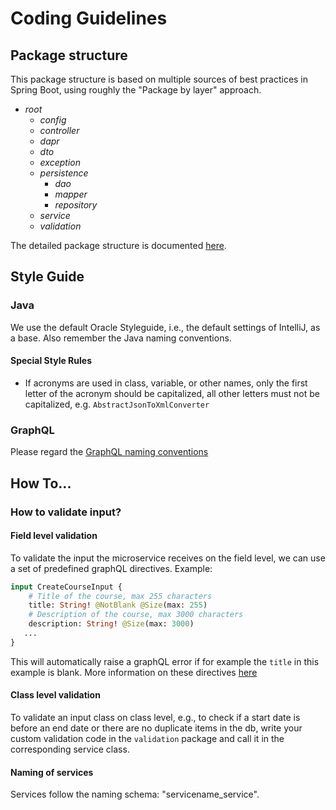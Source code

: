 # Coding Guidelines

## Package structure

This package structure is based on multiple sources of best practices in Spring Boot, using roughly the "Package by layer" approach.
- *root*
  - *config*
  - *controller*
  - *dapr*
  - *dto*
  - *exception*
  - *persistence*
    - *dao*
    - *mapper*
    - *repository*
  - *service*
  - *validation*
  
The detailed package structure is documented [here](https://github.com/IT-REX-Platform/template-microservice).

## Style Guide

### Java

We use the default Oracle Styleguide, i.e., the default settings of IntelliJ, as a base. Also remember the Java naming conventions.

#### Special Style Rules

- If acronyms are used in class, variable, or other names, only the first letter of the acronym should be capitalized, all other letters must not be capitalized, e.g. `AbstractJsonToXmlConverter`

### GraphQL

Please regard the [GraphQL naming conventions](https://www.apollographql.com/docs/technotes/TN0002-schema-naming-conventions/)

## How To...

### How to validate input?

#### Field level validation

To validate the input the microservice receives on the field level, we can use a set of predefined graphQL directives.
Example: 
```graphql
input CreateCourseInput {
    # Title of the course, max 255 characters
    title: String! @NotBlank @Size(max: 255)
    # Description of the course, max 3000 characters
    description: String! @Size(max: 3000)
   ...
}
```
This will automatically raise a graphQL error if for example the `title` in this example is blank.
More information on these directives [here](https://github.com/graphql-java/graphql-java-extended-validation/blob/master/README.md)

#### Class level validation

To validate an input class on class level, e.g., to check if a start date is before an end date or there are no duplicate items in the db, write your custom validation code in the `validation` package and call it in the corresponding service class.

#### Naming of services
Services follow the naming schema: "servicename_service". 